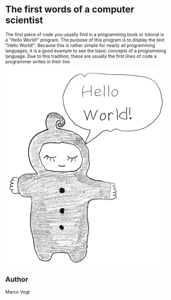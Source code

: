 <!-- BEGIN TITLE -->
# The first words of a computer scientist
<!-- END TITLE -->

<!-- BEGIN BODY -->
The first piece of code you usually find in a programming book or tutorial is a "Hello World!" program. The purpose of this program is to display the text "Hello World!". Because this is rather simple for nearly all programming languages, it is a good example to see the basic concepts of a programming language. Due to this tradition, these are usually the first lines of code a programmer writes in their live.
<!-- END BODY -->


![Image title](../images/image-050-hello-world.png)



## Author
<!-- BEGIN AUTHOR -->
Marco Vogt
<!-- END AUTHOR -->
